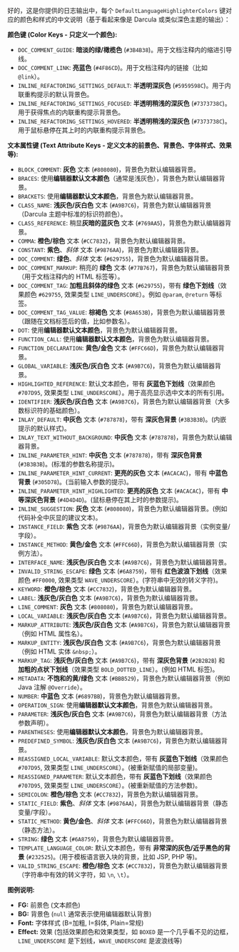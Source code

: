 好的，这是你提供的日志输出中，每个 `DefaultLanguageHighlighterColors` 键对应的颜色和样式的中文说明（基于看起来像是 Darcula 或类似深色主题的输出）：

**颜色键 (Color Keys - 只定义一个颜色):**

*   `DOC_COMMENT_GUIDE`: **暗淡的绿/橄榄色** (`#3B4B38`)。用于文档注释内的缩进引导线。
*   `DOC_COMMENT_LINK`: **亮蓝色** (`#4F86CD`)。用于文档注释内的链接（比如 `@link`）。
*   `INLINE_REFACTORING_SETTINGS_DEFAULT`: **半透明深灰色** (`#5959598C`)。用于内联重构提示的默认背景色。
*   `INLINE_REFACTORING_SETTINGS_FOCUSED`: **半透明稍浅的深灰色** (`#7373738C`)。用于获得焦点的内联重构提示背景色。
*   `INLINE_REFACTORING_SETTINGS_HOVERED`: **半透明稍浅的深灰色** (`#7373738C`)。用于鼠标悬停在其上时的内联重构提示背景色。

**文本属性键 (Text Attribute Keys - 定义文本的前景色、背景色、字体样式、效果等):**

*   `BLOCK_COMMENT`: **灰色** 文本 (`#808080`)，背景色为默认编辑器背景。
*   `BRACES`: 使用**编辑器默认文本颜色**（通常是浅灰色），背景色为默认编辑器背景。
*   `BRACKETS`: 使用**编辑器默认文本颜色**，背景色为默认编辑器背景。
*   `CLASS_NAME`: **浅灰色/灰白色** 文本 (`#A9B7C6`)，背景色为默认编辑器背景（Darcula 主题中标准的标识符颜色）。
*   `CLASS_REFERENCE`: 稍显**灰暗的蓝灰色** 文本 (`#769AA5`)，背景色为默认编辑器背景。
*   `COMMA`: **橙色/棕色** 文本 (`#CC7832`)，背景色为默认编辑器背景。
*   `CONSTANT`: **紫色**、*斜体* 文本 (`#9876AA`)，背景色为默认编辑器背景。
*   `DOC_COMMENT`: **绿色**、*斜体* 文本 (`#629755`)，背景色为默认编辑器背景。
*   `DOC_COMMENT_MARKUP`: 稍亮的 **绿色** 文本 (`#77B767`)，背景色为默认编辑器背景（用于文档注释内的 HTML 标签等）。
*   `DOC_COMMENT_TAG`: **加粗且斜体的绿色** 文本 (`#629755`)，带有 **绿色下划线**（效果颜色 `#629755`, 效果类型 `LINE_UNDERSCORE`）。例如 `@param`, `@return` 等标签。
*   `DOC_COMMENT_TAG_VALUE`: **棕褐色** 文本 (`#8A653B`)，背景色为默认编辑器背景（跟随在文档标签后的值，比如参数名）。
*   `DOT`: 使用**编辑器默认文本颜色**，背景色为默认编辑器背景。
*   `FUNCTION_CALL`: 使用**编辑器默认文本颜色**，背景色为默认编辑器背景。
*   `FUNCTION_DECLARATION`: **黄色/金色** 文本 (`#FFC66D`)，背景色为默认编辑器背景。
*   `GLOBAL_VARIABLE`: **浅灰色/灰白色** 文本 (`#A9B7C6`)，背景色为默认编辑器背景。
*   `HIGHLIGHTED_REFERENCE`: 默认文本颜色，带有 **灰蓝色下划线**（效果颜色 `#707D95`, 效果类型 `LINE_UNDERSCORE`）。用于高亮显示选中文本的所有引用。
*   `IDENTIFIER`: **浅灰色/灰白色** 文本 (`#A9B7C6`)，背景色为默认编辑器背景（大多数标识符的基础颜色）。
*   `INLAY_DEFAULT`: **中灰色** 文本 (`#787878`)，带有 **深灰色背景** (`#3B3B3B`)。(内嵌提示的默认样式)。
*   `INLAY_TEXT_WITHOUT_BACKGROUND`: **中灰色** 文本 (`#787878`)，背景色为默认编辑器背景。
*   `INLINE_PARAMETER_HINT`: **中灰色** 文本 (`#787878`)，带有 **深灰色背景** (`#3B3B3B`)。(标准的参数名称提示)。
*   `INLINE_PARAMETER_HINT_CURRENT`: **更亮的灰色** 文本 (`#ACACAC`)，带有 **中蓝色背景** (`#305D78`)。(当前输入参数的提示)。
*   `INLINE_PARAMETER_HINT_HIGHLIGHTED`: **更亮的灰色** 文本 (`#ACACAC`)，带有 **中等深灰色背景** (`#4D4D4D`)。(鼠标悬停在其上时的参数提示)。
*   `INLINE_SUGGESTION`: **灰色** 文本 (`#808080`)，背景色为默认编辑器背景。(例如代码补全中灰显的建议文本)。
*   `INSTANCE_FIELD`: **紫色** 文本 (`#9876AA`)，背景色为默认编辑器背景（实例变量/字段）。
*   `INSTANCE_METHOD`: **黄色/金色** 文本 (`#FFC66D`)，背景色为默认编辑器背景（实例方法）。
*   `INTERFACE_NAME`: **浅灰色/灰白色** 文本 (`#A9B7C6`)，背景色为默认编辑器背景。
*   `INVALID_STRING_ESCAPE`: **绿色** 文本 (`#6A8759`)，带有 **红色波浪下划线**（效果颜色 `#FF0000`, 效果类型 `WAVE_UNDERSCORE`）。(字符串中无效的转义字符)。
*   `KEYWORD`: **橙色/棕色** 文本 (`#CC7832`)，背景色为默认编辑器背景。
*   `LABEL`: **浅灰色/灰白色** 文本 (`#A9B7C6`)，背景色为默认编辑器背景。
*   `LINE_COMMENT`: **灰色** 文本 (`#808080`)，背景色为默认编辑器背景。
*   `LOCAL_VARIABLE`: **浅灰色/灰白色** 文本 (`#A9B7C6`)，背景色为默认编辑器背景。
*   `MARKUP_ATTRIBUTE`: **浅灰色/灰白色** 文本 (`#A9B7C6`)，背景色为默认编辑器背景（例如 HTML 属性名）。
*   `MARKUP_ENTITY`: **浅灰色/灰白色** 文本 (`#A9B7C6`)，背景色为默认编辑器背景（例如 HTML 实体 `&nbsp;`）。
*   `MARKUP_TAG`: **浅灰色/灰白色** 文本 (`#A9B7C6`)，带有 **深灰色背景** (`#2B2B2B`) 和 **加粗的点状下划线**（效果类型 `BOLD_DOTTED_LINE`）。(例如 HTML 标签)。
*   `METADATA`: **不饱和的黄/绿色** 文本 (`#BBB529`)，背景色为默认编辑器背景（例如 Java 注解 `@Override`）。
*   `NUMBER`: **中蓝色** 文本 (`#6897BB`)，背景色为默认编辑器背景。
*   `OPERATION_SIGN`: 使用**编辑器默认文本颜色**，背景色为默认编辑器背景。
*   `PARAMETER`: **浅灰色/灰白色** 文本 (`#A9B7C6`)，背景色为默认编辑器背景（方法参数声明）。
*   `PARENTHESES`: 使用**编辑器默认文本颜色**，背景色为默认编辑器背景。
*   `PREDEFINED_SYMBOL`: **浅灰色/灰白色** 文本 (`#A9B7C6`)，背景色为默认编辑器背景。
*   `REASSIGNED_LOCAL_VARIABLE`: 默认文本颜色，带有 **灰蓝色下划线**（效果颜色 `#707D95`, 效果类型 `LINE_UNDERSCORE`）。(被重新赋值的局部变量)。
*   `REASSIGNED_PARAMETER`: 默认文本颜色，带有 **灰蓝色下划线**（效果颜色 `#707D95`, 效果类型 `LINE_UNDERSCORE`）。(被重新赋值的方法参数)。
*   `SEMICOLON`: **橙色/棕色** 文本 (`#CC7832`)，背景色为默认编辑器背景。
*   `STATIC_FIELD`: **紫色**、*斜体* 文本 (`#9876AA`)，背景色为默认编辑器背景（静态变量/字段）。
*   `STATIC_METHOD`: **黄色/金色**、*斜体* 文本 (`#FFC66D`)，背景色为默认编辑器背景（静态方法）。
*   `STRING`: **绿色** 文本 (`#6A8759`)，背景色为默认编辑器背景。
*   `TEMPLATE_LANGUAGE_COLOR`: 默认文本颜色，带有 **非常深的灰色/近乎黑色的背景** (`#232525`)。(用于模板语言嵌入块的背景，比如 JSP, PHP 等)。
*   `VALID_STRING_ESCAPE`: **橙色/棕色** 文本 (`#CC7832`)，背景色为默认编辑器背景（字符串中有效的转义字符，如 `\n`, `\t`）。

**图例说明:**

*   **FG:** 前景色 (文本颜色)
*   **BG:** 背景色 (`null` 通常表示使用编辑器默认背景)
*   **Font:** 字体样式 (B=加粗, I=斜体, Plain=常规)
*   **Effect:** 效果 (包括效果颜色和效果类型，如 `BOXED` 是一个几乎看不见的边框，`LINE_UNDERSCORE` 是下划线，`WAVE_UNDERSCORE` 是波浪线等)